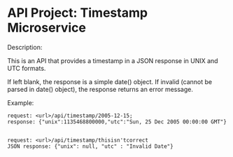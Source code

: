 
# API Project: Timestamp Microservice

Description: 

This is an API that provides a timestamp in a JSON response in UNIX and UTC formats. 
  
If left blank, the response is a simple date() object. If invalid (cannot be parsed in date() object), the response returns an error message.

Example:   
    
    request: <url>/api/timestamp/2005-12-15; 
    response: {"unix":1135468800000,"utc":"Sun, 25 Dec 2005 00:00:00 GMT"}
  
  
    request: <url>/api/timestamp/thisisn'tcorrect
    JSON response: {"unix": null, "utc" : "Invalid Date"} 
  
